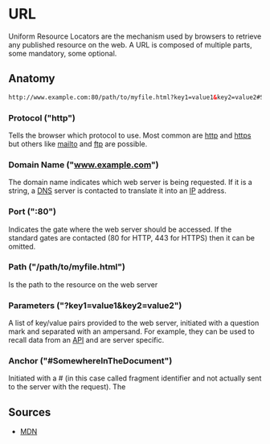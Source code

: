 # URL
Uniform Resource Locators are the mechanism used by browsers to retrieve any published resource on the web.
A URL is composed of multiple parts, some mandatory, some optional. 

## Anatomy
```html
http://www.example.com:80/path/to/myfile.html?key1=value1&key2=value2#SomewhereInTheDocument
```
### Protocol ("http")
Tells the browser which protocol to use. Most common are [http](https://3ng7n33r.github.io/KnowledgeBase/webdevelopment/web/http.html) and [https](https://3ng7n33r.github.io/KnowledgeBase/webdevelopment/web/https.html) but others like [mailto](https://3ng7n33r.github.io/KnowledgeBase/webdevelopment/web/email.html) and [ftp](https://3ng7n33r.github.io/KnowledgeBase/webdevelopment/web/ftp.html) are possible.

### Domain Name ("www.example.com")
The domain name indicates which web server is being requested. If it is a string, a [DNS](https://3ng7n33r.github.io/KnowledgeBase/webdevelopment/web/dns.html)  server is contacted to translate it into an [IP](https://3ng7n33r.github.io/KnowledgeBase/webdevelopment/web/ip.html) address.
### Port (":80")
Indicates the gate where the web server should be accessed. If the standard gates are contacted (80 for HTTP, 443 for HTTPS) then it can be omitted.

### Path ("/path/to/myfile.html")
Is the path to the resource on the web server

### Parameters ("?key1=value1&key2=value2")
A list of key/value pairs provided to the web server, initiated with a question mark and separated with an ampersand. For example, they can be used to recall data from an [API](https://3ng7n33r.github.io/KnowledgeBase/webdevelopment/web/api.html) and are server specific.

### Anchor ("#SomewhereInTheDocument")
Initiated with a # (in this case called fragment identifier and not actually sent to the server with the request). The 

## Sources

 - [MDN](https://developer.mozilla.org/en-US/docs/Learn/Common_questions/What_is_a_URL)

<!--stackedit_data:
eyJoaXN0b3J5IjpbLTE3ODEwODY3MjEsLTM4MDExNzU4OSwyMD
k1OTI4NDQ1XX0=
-->